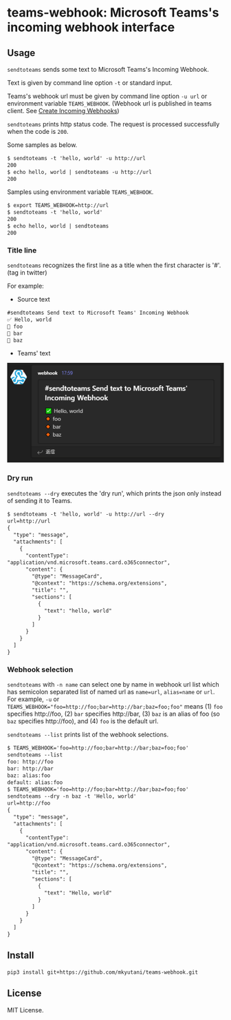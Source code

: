 # teams-webhook: Microsoft Teams's incoming webhook interface

## Usage

`sendtoteams` sends some text to Microsoft Teams's Incoming Webhook.

Text is given by command line option `-t` or standard input.

Teams's webhook url must be given by command line option `-u url` or environment variable `TEAMS_WEBHOOK`.
(Webhook url is published in teams client. See [Create Incoming Webhooks](https://learn.microsoft.com/en-us/microsoftteams/platform/webhooks-and-connectors/how-to/add-incoming-webhook?tabs=dotnet))

`sendtoteams` prints http status code. The request is processed successfully when the code is `200`.

Some samples as below.

```
$ sendtoteams -t 'hello, world' -u http://url
200
$ echo hello, world | sendtoteams -u http://url
200
```

Samples using environment variable `TEAMS_WEBHOOK`.

```
$ export TEAMS_WEBHOOK=http://url
$ sendtoteams -t 'hello, world'
200
$ echo hello, world | sendtoteams
200
```

### Title line

`sendtoteams` recognizes the first line as a title when the first character is '#'. (tag in twitter)

For example:

* Source text
```
#sendtoteams Send text to Microsoft Teams' Incoming Webhook
✅ Hello, world
🔸 foo
🔸 bar
🔸 baz
```
* Teams' text

![Text in Teams](img/webhook-title-sample.png)

### Dry run

`sendtoteams --dry` executes the 'dry run', which prints the json only instead of sending it to Teams.

```
$ sendtoteams -t 'hello, world' -u http://url --dry
url=http://url
{
  "type": "message",
  "attachments": [
    {
      "contentType": "application/vnd.microsoft.teams.card.o365connector",
      "content": {
        "@type": "MessageCard",
        "@context": "https://schema.org/extensions",
        "title": "",
        "sections": [
          {
            "text": "hello, world"
          }
        ]
      }
    }
  ]
}
```

### Webhook selection

`sendtoteams` with `-n name` can select one by name in webhook url list which has semicolon separated list of named url as `name=url`, `alias=name` or `url`. For example, `-u` or `TEAMS_WEBHOOK="foo=http://foo;bar=http://bar;baz=foo;foo"` means (1) `foo` specifies http://foo, (2) `bar` specifies http://bar, (3) `baz` is an alias of foo (so `baz` specifies http://foo), and (4) `foo` is the default url.

`sendtoteams --list` prints list of the webhook selections.

```
$ TEAMS_WEBHOOK='foo=http://foo;bar=http://bar;baz=foo;foo' sendtoteams --list
foo: http://foo
bar: http://bar
baz: alias:foo
default: alias:foo
$ TEAMS_WEBHOOK='foo=http://foo;bar=http://bar;baz=foo;foo' sendtoteams --dry -n baz -t 'Hello, world'
url=http://foo
{
  "type": "message",
  "attachments": [
    {
      "contentType": "application/vnd.microsoft.teams.card.o365connector",
      "content": {
        "@type": "MessageCard",
        "@context": "https://schema.org/extensions",
        "title": "",
        "sections": [
          {
            "text": "Hello, world"
          }
        ]
      }
    }
  ]
}
```

## Install

```
pip3 install git+https://github.com/mkyutani/teams-webhook.git
```

## License

MIT License.

